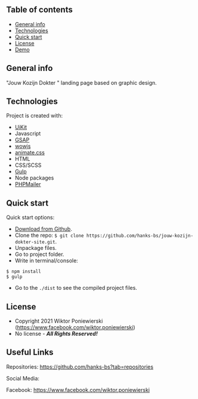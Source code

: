 ## Table of contents
* [General info](#general-info)
* [Technologies](#technologies)
* [Quick start](#quick-start)
* [License](#License)
* [Demo](https://hanks-bs.github.io/jouw-kozijn-dokter-site/) 

## General info
"Jouw Kozijn Dokter " landing page based on graphic design.
	
## Technologies
Project is created with:
* <a href="https://getuikit.com/">UiKit</a>
* Javascript
* <a href="https://greensock.com/">GSAP</a>
* <a href="https://wowjs.uk/">wowjs</a>
* <a href="https://animate.style/">animate.css</a>
* HTML
* CSS/SCSS
* <a href="https://gulpjs.com/">Gulp</a>
* Node packages
* <a href="https://github.com/PHPMailer/PHPMailer">PHPMailer</a>

	
## Quick start

Quick start options:

- [Download from Github](https://github.com/hanks-bs/jouw-kozijn-dokter-site.git).
- Clone the repo: `$ git clone https://github.com/hanks-bs/jouw-kozijn-dokter-site.git`.
- Unpackage files.
- Go to project folder.
- Write in terminal/console:

 ```
 $ npm install
 $ gulp
 ```
 
 - Go to the `./dist` to see the compiled project files.

<!-- LICENSE -->
## License
- Copyright 2021 Wiktor Poniewierski (https://www.facebook.com/wiktor.poniewierski)
- No license - ***All Rights Reserved!***


## Useful Links

Repositories: <https://github.com/hanks-bs?tab=repositories> 

Social Media:

Facebook: <https://www.facebook.com/wiktor.poniewierski>
